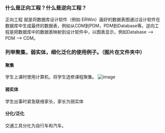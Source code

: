 ### 什么是正向工程？什么是逆向工程？
正向工程 就是将数据库设计软件（例如 ERWin）画好的数据表图通过设计软件在数据库中生成最终的数据表，例如从CDM到PDM，PDM到Database等。逆向工程是把数据库中的数据表映射到设计软件中，以图表显示，例如Database  --> PDM --> CDM。

### 列举聚集，弱实体，细化泛化的使用例子。（图片在文件夹中）
#### 聚集
学生上课时使用计算机，将学生选修课程聚集。
![image]()
#### 弱实体
学生出事时紧急联络家长，家长为弱实体
#### 分化/泛化
交通工具分化为自行车和汽车。
